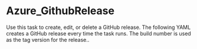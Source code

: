 # Azure_GithubRelease
Use this task to create, edit, or delete a GitHub release. The following YAML creates a GitHub release every time the task runs. The build number is used as the tag version for the release..
